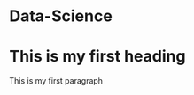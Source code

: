 # Data-Science
<!DOCTYPE html>
<html>
  <body>
    <h1>This is my first heading</h1>
    <p>This is my first paragraph</p>
  </body>
  </html>
  

